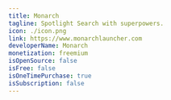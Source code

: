 ```yaml
---
title: Monarch
tagline: Spotlight Search with superpowers.
icon: ./icon.png
link: https://www.monarchlauncher.com
developerName: Monarch
monetization: freemium
isOpenSource: false
isFree: false
isOneTimePurchase: true
isSubscription: false
---
```

